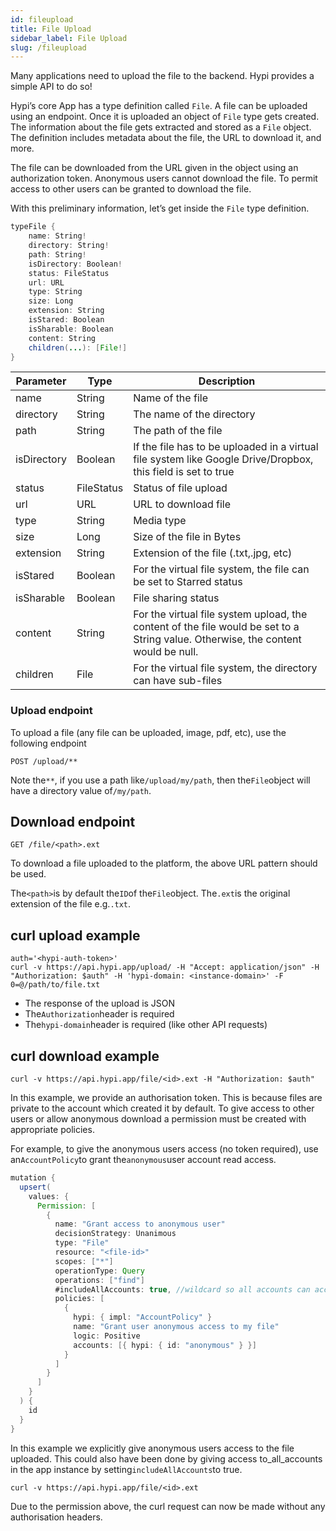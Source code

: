 ```yaml
---
id: fileupload
title: File Upload
sidebar_label: File Upload
slug: /fileupload
---
```


Many applications need to upload the file to the backend. Hypi provides a simple API to do so!

Hypi’s core App has a type definition called `File`. A file can be uploaded using an endpoint. Once it is uploaded an object of `File` type gets created. The information about the file gets extracted and stored as a `File` object. The definition includes metadata about the file, the URL to download it, and more.

The file can be downloaded from the URL given in the object using an authorization token. Anonymous users cannot download the file. To permit access to other users can be granted to download the file.

With this preliminary information, let’s get inside the `File` type definition.
```java
typeFile {
    name: String!
    directory: String!
    path: String!
    isDirectory: Boolean!
    status: FileStatus
    url: URL
    type: String
    size: Long
    extension: String
    isStared: Boolean
    isSharable: Boolean
    content: String
    children(...): [File!]
}
```


| **Parameter** | **Type**   | **Description**                                                                                                                   |
|---------------|------------|-----------------------------------------------------------------------------------------------------------------------------------|
| name          | String     | Name of the file                                                                                                                  |
| directory     | String     | The name of the directory                                                                                                         |
| path          | String     | The path of the file                                                                                                              |
| isDirectory   | Boolean    | If the file has to be uploaded in a virtual file system like Google Drive/Dropbox, this field is set to true                      |
| status        | FileStatus | Status of file upload                                                                                                             |
| url           | URL        | URL to download file                                                                                                              |
| type          | String     | Media type                                                                                                                        |
| size          | Long       | Size of the file in Bytes                                                                                                         |
| extension     | String     | Extension of the file (.txt,.jpg, etc)                                                                                            |
| isStared      | Boolean    | For the virtual file system, the file can be set to Starred status                                                                |
| isSharable    | Boolean    | File sharing status                                                                                                               |
| content       | String     | For the virtual file system upload, the content of the file would be set to a String value. Otherwise, the content would be null. |
| children      | File       | For the virtual file system, the directory can have sub-files                                                                     |

### Upload endpoint

To upload a file (any file can be uploaded, image, pdf, etc), use the following endpoint

`POST /upload/**`

Note the`**`, if you use a path like`/upload/my/path`, then the`File`object will have a directory value of`/my/path`. 


## Download endpoint

`GET /file/<path>.ext`

To download a file uploaded to the platform, the above URL pattern should be used.

The`<path>`is by default the`ID`of the`File`object. The`.ext`is the original extension of the file e.g.`.txt`.

## curl upload example
```
auth='<hypi-auth-token>'
curl -v https://api.hypi.app/upload/ -H "Accept: application/json" -H "Authorization: $auth" -H 'hypi-domain: <instance-domain>' -F 0=@/path/to/file.txt
```
+  The response of the upload is JSON
+  The`Authorization`header is required
+  The`hypi-domain`header is required (like other API requests)

## curl download example
```
curl -v https://api.hypi.app/file/<id>.ext -H "Authorization: $auth"
```

In this example, we provide an authorisation token. This is because files are private to the account which created it by default. To give access to other users or allow anonymous download a permission must be created with appropriate policies.

For example, to give the anonymous users access (no token required), use an`AccountPolicy`to grant the`anonymous`user account read access.

```java
mutation {
  upsert(
    values: {
      Permission: [
        {
          name: "Grant access to anonymous user"
          decisionStrategy: Unanimous
          type: "File"
          resource: "<file-id>"
          scopes: ["*"]
          operationType: Query
          operations: ["find"]
          #includeAllAccounts: true, //wildcard so all accounts can access
          policies: [
            {
              hypi: { impl: "AccountPolicy" }
              name: "Grant user anonymous access to my file"
              logic: Positive
              accounts: [{ hypi: { id: "anonymous" } }]
            }
          ]
        }
      ]
    }
  ) {
    id
  }
}
```
    
In this example we explicitly give anonymous users access to the file uploaded. This could also have been done by giving access to_all_accounts in the app instance by setting`includeAllAccounts`to true.

    curl -v https://api.hypi.app/file/<id>.ext

Due to the permission above, the curl request can now be made without any authorisation headers.